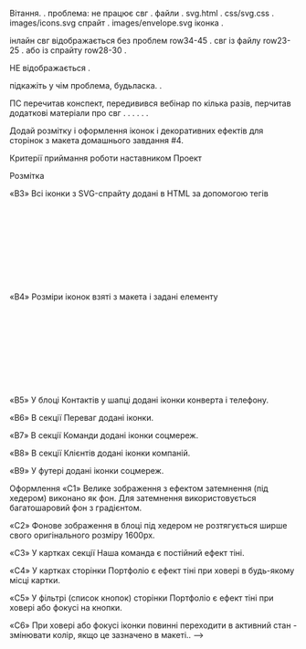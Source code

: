 Вітання.
.
проблема:
не працює свг
.
файли 
.
svg.html 
.
css/svg.css
.
images/icons.svg  спрайт
.
images/envelope.svg   іконка
.

інлайн свг відображається без проблем row34-45
.
свг із файлу row23-25 
.
або із спрайту row28-30 
.

НЕ відображається
.

підкажіть у чім проблема, будьласка.
.



ПС перечитав конспект, передивився вебінар по кілька разів, перчитав додаткові матеріали про свг
.
.
.
.
.
.



<!-- Створи репозиторій goit-markup-hw-04. -->
<!-- Склонуй створений репозиторій і скопіюй в нього файли попередньої роботи. -->
Додай розмітку і оформлення іконок і декоративних ефектів для сторінок з макета домашнього завдання #4.
<!-- Для генерації SVG-спрайту використовуй сервіс Icomoon. -->
<!-- Для оптимізації створеного SVG-спрайту використовуй сервіс svgomg. -->
<!-- Налаштуй GitHub Pages і додай посилання на живу сторінку в шапку GitHub-репозиторія. -->
Критерії приймання роботи наставником
Проект
<!-- «A1» У корені проекту є папка images з зображеннями. -->

<!-- «A2» Усі векторні зображення (іконки) зібрані в SVG-спрайт icons.svg, який лежить у папці images. -->

<!-- «A3» Усі векторні зображення оптимізовані. -->

<!-- «A4» У корені проекту є папка css з файлами стилів. -->

<!-- «A5» Всі стилі написані в одному файлі styles.css, який знаходиться в папці css. -->

<!-- «A6» У назвах файлів відсутні великі літери, пробіли і трансліт, тільки літери і слова англійської мови. -->

<!-- «A7» Вихідний код відформатований за допомогою Prettier. -->

<!-- «A8» Всі зображення та текстовий контент взяті з макета. -->

<!-- «A9» На всіх HTML-сторінках підключений нормалізатор стилів modern-normalize. -->

<!-- «A10» Код написаний з дотриманням настанови. -->

Розмітка
<!-- «B1» Для всіх іконок використовується векторна графіка у форматі svg. -->

<!-- «B2» SVG-іконки експортовані правильно. При експорті обрана «група», а не сам вектор. -->

«B3» Всі іконки з SVG-спрайту додані в HTML за допомогою тегів <svg> і <use>

«B4» Розміри іконок взяті з макета і задані елементу <svg> в HTML-файлі.

«B5» У блоці Контактів у шапці додані іконки конверта і телефону.

«B6» В секції Переваг додані іконки.

«B7» В секції Команди додані іконки соцмереж.

«B8» В секції Клієнтів додані іконки компаній.

«B9» У футері додані іконки соцмереж.

Оформлення
«C1» Велике зображення з ефектом затемнення (під хедером) виконано як фон. Для затемнення використовується багатошаровий фон з градієнтом.

«C2» Фонове зображення в блоці під хедером не розтягується ширше свого оригінального розміру 1600рх.

«C3» У картках секції Наша команда є постійний ефект тіні.

«C4» У картках сторінки Портфоліо є ефект тіні при ховері в будь-якому місці картки.

«C5» У фільтрі (список кнопок) сторінки Портфоліо є ефект тіні при ховері або фокусі на кнопки.

«C6» При ховері або фокусі іконки повинні переходити в активний стан - змінювати колір, якщо це зазначено в макеті.. -->